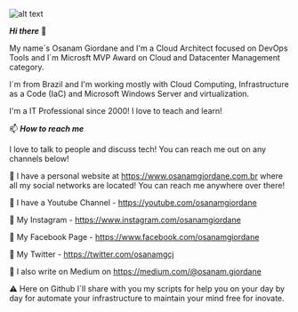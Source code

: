 ![alt text](https://scontent.fbhz6-1.fna.fbcdn.net/v/t31.0-8/28514643_1064447293697430_2523313512108902764_o.jpg?_nc_cat=100&_nc_sid=e3f864&_nc_ohc=kGKNryvy7vMAX-QoWqe&_nc_ht=scontent.fbhz6-1.fna&oh=cf2a6e8ef45da6cc8cc6c828f753882c&oe=5F2DA907)

***Hi there*** 👋

My name´s Osanam Giordane and I'm a Cloud Architect focused on DevOps Tools and I´m Microsft MVP Award on Cloud and Datacenter Management category. 

I´m from Brazil and I'm working mostly with Cloud Computing, Infrastructure as a Code (IaC) and Microsoft Windows Server and virtualization.

I'm a IT Professional since 2000! I love to teach and learn!

📫 ***How to reach me***

I love to talk to people and discuss tech! You can reach me out on any channels below!

🔗  I have a personal website at https://www.osanamgiordane.com.br where all my social networks are located! You can reach me anywhere over there!

🔗  I have a Youtube Channel - https://youtube.com/osanamgiordane

🔗  My Instagram - https://www.instagram.com/osanamgiordane

🔗  My Facebook Page - https://www.facebook.com/osanamgiordane

🔗  My Twitter - https://twitter.com/osanamgcj

🔗  I also write on Medium on https://medium.com/@osanam.giordane

⚠️  Here on Github I´ll share with you my scripts for help you on your day by day for automate your infrastructure to maintain your mind free for inovate.
